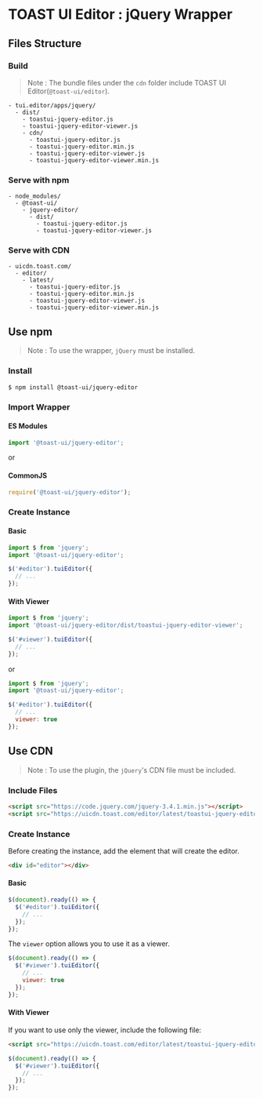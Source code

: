 # TOAST UI Editor : jQuery Wrapper

## Files Structure

### Build

> Note : The bundle files under the `cdn` folder include TOAST UI Editor(`@toast-ui/editor`).

```
- tui.editor/apps/jquery/
  - dist/
    - toastui-jquery-editor.js
    - toastui-jquery-editor-viewer.js
    - cdn/
      - toastui-jquery-editor.js
      - toastui-jquery-editor.min.js
      - toastui-jquery-editor-viewer.js
      - toastui-jquery-editor-viewer.min.js
```

### Serve with npm

```
- node_modules/
  - @toast-ui/
    - jquery-editor/
      - dist/
        - toastui-jquery-editor.js
        - toastui-jquery-editor-viewer.js
```

### Serve with CDN

```
- uicdn.toast.com/
  - editor/
    - latest/
      - toastui-jquery-editor.js
      - toastui-jquery-editor.min.js
      - toastui-jquery-editor-viewer.js
      - toastui-jquery-editor-viewer.min.js
```

## Use npm

> Note : To use the wrapper, `jQuery` must be installed.

### Install

```sh
$ npm install @toast-ui/jquery-editor
```

### Import Wrapper

#### ES Modules

```js
import '@toast-ui/jquery-editor';
```

or

#### CommonJS

```js
require('@toast-ui/jquery-editor');
```

### Create Instance

#### Basic

```js
import $ from 'jquery';
import '@toast-ui/jquery-editor';

$('#editor').tuiEditor({
  // ...
});
```

#### With Viewer

```js
import $ from 'jquery';
import '@toast-ui/jquery-editor/dist/toastui-jquery-editor-viewer';

$('#viewer').tuiEditor({
  // ...
});
```

or

```js
import $ from 'jquery';
import '@toast-ui/jquery-editor';

$('#editor').tuiEditor({
  // ...
  viewer: true
});
```

## Use CDN

> Note : To use the plugin, the `jQuery`'s CDN file must be included.

### Include Files

```html
<script src="https://code.jquery.com/jquery-3.4.1.min.js"></script>
<script src="https://uicdn.toast.com/editor/latest/toastui-jquery-editor.min.js"></script>
```

### Create Instance

Before creating the instance, add the element that will create the editor.

```html
<div id="editor"></div>
```

#### Basic

```js
$(document).ready(() => {
  $('#editor').tuiEditor({
    // ...
  });
});
```

The `viewer` option allows you to use it as a viewer.

```js
$(document).ready(() => {
  $('#viewer').tuiEditor({
    // ...
    viewer: true
  });
});
```

#### With Viewer

If you want to use only the viewer, include the following file:

```html
<script src="https://uicdn.toast.com/editor/latest/toastui-jquery-editor-viewer.min.js"></script>
```

```js
$(document).ready(() => {
  $('#viewer').tuiEditor({
    // ...
  });
});
```
